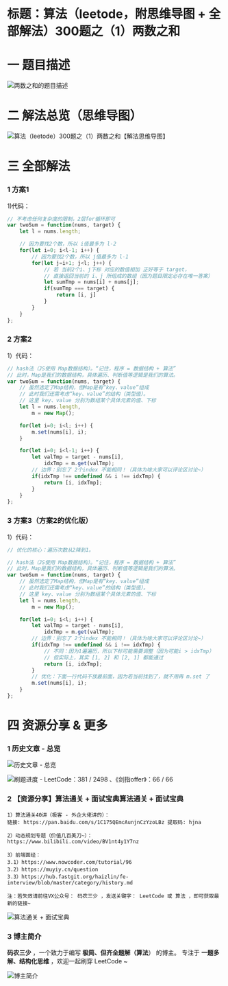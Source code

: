 # 标题：算法（leetode，附思维导图 + 全部解法）300题之（1）两数之和

# 一 题目描述
![两数之和的题目描述](https://cdn.jsdelivr.net/gh/CYBYOB/img/2021-5-9/1620527340333-image.png)

# 二 解法总览（思维导图）

![算法（leetode）300题之（1）两数之和【解法思维导图】](https://files.mdnice.com/user/6999/33b3825c-b514-4752-acde-ec4891305ce5.png)

# 三 全部解法
### 1 方案1
1)代码：
```js
// 不考虑任何复杂度的限制，2层for循环即可
var twoSum = function(nums, target) {
    let l = nums.length;

    // 因为要找2个数，所以 i值最多为 l-2
    for(let i=0; i<l-1; i++) {
        // 因为要找2个数，所以 j值最多为 l-1
        for(let j=i+1; j<l; j++) {
            // 若 当前2个i、j下标 对应的数值相加 正好等于 target，
            // 直接返回当前的 i、j 所组成的数组（因为题目限定必存在唯一答案）
            let sumTmp = nums[i] + nums[j];
            if(sumTmp === target) {
                return [i, j]
            }
        }
    }
};
```

### 2 方案2
1）代码：
```js
// hash法（JS使用 Map数据结构）。“记住，程序 = 数据结构 + 算法”
// 此时，Map是我们的数据结构，具体遍历、判断值等逻辑是我们的算法。
var twoSum = function(nums, target) {
    // 虽然选定了Map结构，但Map是有“key、value”组成
    // 此时我们还需考虑“key、value”的结构（类型值）。
    // 这里 key、value 分别为数组某个具体元素的值、下标
    let l = nums.length,
        m = new Map();

    for(let i=0; i<l; i++) {
        m.set(nums[i], i);
    }

    for(let i=0; i<l-1; i++) {
        let valTmp = target - nums[i],
            idxTmp = m.get(valTmp);
        // 边界：别忘了 2个index 不能相同！（具体为啥大家可以评论区讨论~）
        if(idxTmp !== undefined && i !== idxTmp) {
            return [i, idxTmp];
        }
    }
};
```

### 3 方案3（方案2的优化版）
1）代码：
```js
// 优化的核心：遍历次数从2降到1。

// hash法（JS使用 Map数据结构）。“记住，程序 = 数据结构 + 算法”
// 此时，Map是我们的数据结构，具体遍历、判断值等逻辑是我们的算法。
var twoSum = function(nums, target) {
    // 虽然选定了Map结构，但Map是有“key、value”组成
    // 此时我们还需考虑“key、value”的结构（类型值）。
    // 这里 key、value 分别为数组某个具体元素的值、下标
    let l = nums.length,
        m = new Map();

    for(let i=0; i<l; i++) {
        let valTmp = target - nums[i],
            idxTmp = m.get(valTmp);
        // 边界：别忘了 2个index 不能相同！（具体为啥大家可以评论区讨论~）
        if(idxTmp !== undefined && i !== idxTmp) {
            // 不同：因为1遍遍历，所以下标可能需要调整（因为可能i > idxTmp）
            // 但实际上，其实 [1, 2] 和 [2, 1] 都能通过
            return [i, idxTmp];
        }
        // 优化：下面一行代码不放最前面，因为若当前找到了，就不用再 m.set 了
        m.set(nums[i], i);
    }
};
```

# 四 资源分享 & 更多
### 1 历史文章 - 总览
![历史文章 - 总览](https://files.mdnice.com/user/6999/7b92db4c-d5d3-4558-8003-284d3e24b86b.png)

![刷题进度 - LeetCode：381 / 2498 、《剑指offer》：66 / 66 ](https://files.mdnice.com/user/6999/aa583ce2-ca99-44eb-ab95-81c1d3a37eed.png)

### 2 【资源分享】算法通关 + 面试宝典算法通关 + 面试宝典
```
1）算法通关40讲（极客 - 外企大佬讲的）：
链接: https://pan.baidu.com/s/1C175QEmcAunjnCzYzoLBz 提取码: hjna

2）动态规划专题（价值几百美刀~）：https://www.bilibili.com/video/BV1nt4y1Y7nz

3）前端面经：
3.1）https://www.nowcoder.com/tutorial/96
3.2）https://muyiy.cn/question
3.3）https://hub.fastgit.org/haizlin/fe-interview/blob/master/category/history.md

注：若失效请前往VX公众号： 码农三少 ，发送关键字： LeetCode 或 算法 ，即可获取最新的链接~
```

![算法通关 + 面试宝典](https://files.mdnice.com/user/6999/624dbb9c-9ead-4e64-a840-0c52c40c1856.jpg)

### 3 博主简介
**码农三少** ，一个致力于编写 **极简、但齐全题解（算法**） 的博主。
专注于 **一题多解、结构化思维** ，欢迎一起刷穿 LeetCode ~

![博主简介](https://files.mdnice.com/user/6999/0b3d3906-d883-43be-b243-5e08ea066aac.png)
